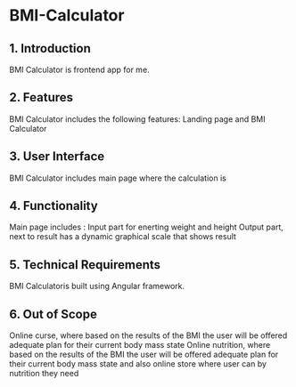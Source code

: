 # BMI-Calculator

## **1. Introduction**

BMI Calculator is frontend app for me.

## **2. Features**

BMI Calculator includes the following features:
Landing page and BMI Calculator

## **3. User Interface**

BMI Calculator includes main page where the calculation is

## **4. Functionality**

Main page includes :
Input part for enerting weight and height 
Output part, next to result has a dynamic graphical scale that shows result

## **5. Technical Requirements**

BMI Calculatoris built using Angular framework.

## **6. Out of Scope**

Online curse, where based on the results of the BMI the user will be offered adequate plan for their current body mass state
Online nutrition, where based on the results of the BMI the user will be offered adequate plan for their current body mass state and also online store where user can by nutrition they need
